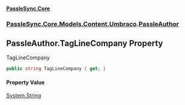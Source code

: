 #### [PassleSync.Core](index.md 'index')
### [PassleSync.Core.Models.Content.Umbraco](PassleSync.Core.Models.Content.Umbraco.md 'PassleSync.Core.Models.Content.Umbraco').[PassleAuthor](PassleSync.Core.Models.Content.Umbraco.PassleAuthor.md 'PassleSync.Core.Models.Content.Umbraco.PassleAuthor')

## PassleAuthor.TagLineCompany Property

TagLineCompany

```csharp
public string TagLineCompany { get; }
```

#### Property Value
[System.String](https://docs.microsoft.com/en-us/dotnet/api/System.String 'System.String')
